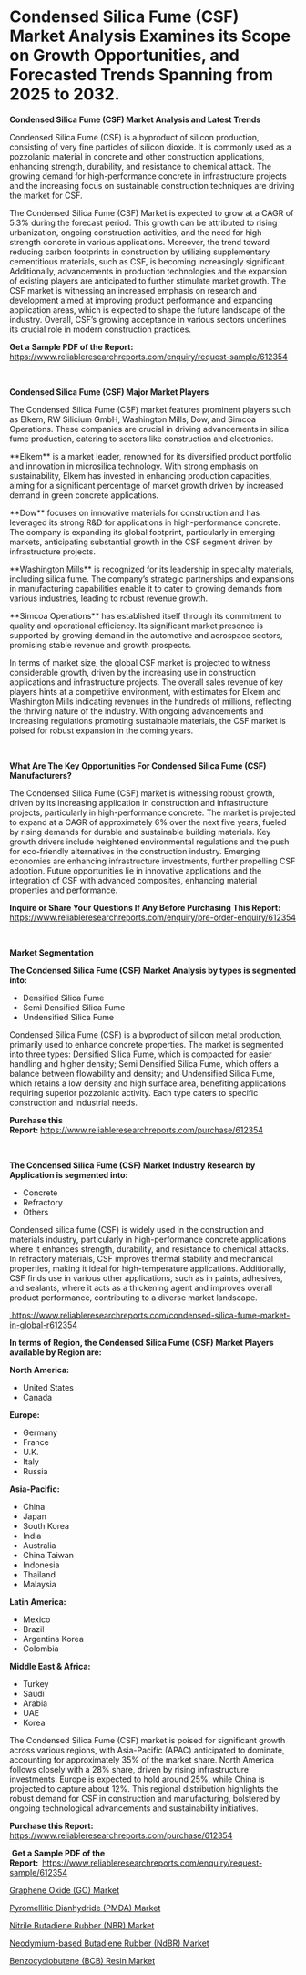 <p><h1>Condensed Silica Fume (CSF) Market Analysis Examines its Scope on Growth Opportunities, and Forecasted Trends Spanning from 2025 to 2032.</h1></p><p><strong>Condensed Silica Fume (CSF) Market Analysis and Latest Trends</strong></p>
<p><p>Condensed Silica Fume (CSF) is a byproduct of silicon production, consisting of very fine particles of silicon dioxide. It is commonly used as a pozzolanic material in concrete and other construction applications, enhancing strength, durability, and resistance to chemical attack. The growing demand for high-performance concrete in infrastructure projects and the increasing focus on sustainable construction techniques are driving the market for CSF.</p><p>The Condensed Silica Fume (CSF) Market is expected to grow at a CAGR of 5.3% during the forecast period. This growth can be attributed to rising urbanization, ongoing construction activities, and the need for high-strength concrete in various applications. Moreover, the trend toward reducing carbon footprints in construction by utilizing supplementary cementitious materials, such as CSF, is becoming increasingly significant. Additionally, advancements in production technologies and the expansion of existing players are anticipated to further stimulate market growth. The CSF market is witnessing an increased emphasis on research and development aimed at improving product performance and expanding application areas, which is expected to shape the future landscape of the industry. Overall, CSF’s growing acceptance in various sectors underlines its crucial role in modern construction practices.</p></p>
<p><strong>Get a Sample PDF of the Report:&nbsp;</strong> <a href="https://www.reliableresearchreports.com/enquiry/request-sample/612354?utm_campaign=7&utm_medium=2&utm_source=Github&utm_content=ia&utm_term=05022025&utm_id=condensed-silica-fume-csf">https://www.reliableresearchreports.com/enquiry/request-sample/612354</a></p>
<p>&nbsp;</p>
<p><strong>Condensed Silica Fume (CSF) Major Market Players</strong></p>
<p><p>The Condensed Silica Fume (CSF) market features prominent players such as Elkem, RW Silicium GmbH, Washington Mills, Dow, and Simcoa Operations. These companies are crucial in driving advancements in silica fume production, catering to sectors like construction and electronics.</p><p>**Elkem** is a market leader, renowned for its diversified product portfolio and innovation in microsilica technology. With strong emphasis on sustainability, Elkem has invested in enhancing production capacities, aiming for a significant percentage of market growth driven by increased demand in green concrete applications.</p><p>**Dow** focuses on innovative materials for construction and has leveraged its strong R&D for applications in high-performance concrete. The company is expanding its global footprint, particularly in emerging markets, anticipating substantial growth in the CSF segment driven by infrastructure projects.</p><p>**Washington Mills** is recognized for its leadership in specialty materials, including silica fume. The company’s strategic partnerships and expansions in manufacturing capabilities enable it to cater to growing demands from various industries, leading to robust revenue growth.</p><p>**Simcoa Operations** has established itself through its commitment to quality and operational efficiency. Its significant market presence is supported by growing demand in the automotive and aerospace sectors, promising stable revenue and growth prospects.</p><p>In terms of market size, the global CSF market is projected to witness considerable growth, driven by the increasing use in construction applications and infrastructure projects. The overall sales revenue of key players hints at a competitive environment, with estimates for Elkem and Washington Mills indicating revenues in the hundreds of millions, reflecting the thriving nature of the industry. With ongoing advancements and increasing regulations promoting sustainable materials, the CSF market is poised for robust expansion in the coming years.</p></p>
<p>&nbsp;</p>
<p><strong>What Are The Key Opportunities For Condensed Silica Fume (CSF) Manufacturers?</strong></p>
<p><p>The Condensed Silica Fume (CSF) market is witnessing robust growth, driven by its increasing application in construction and infrastructure projects, particularly in high-performance concrete. The market is projected to expand at a CAGR of approximately 6% over the next five years, fueled by rising demands for durable and sustainable building materials. Key growth drivers include heightened environmental regulations and the push for eco-friendly alternatives in the construction industry. Emerging economies are enhancing infrastructure investments, further propelling CSF adoption. Future opportunities lie in innovative applications and the integration of CSF with advanced composites, enhancing material properties and performance.</p></p>
<p><strong>Inquire or Share Your Questions If Any Before Purchasing This Report:</strong> <a href="https://www.reliableresearchreports.com/enquiry/pre-order-enquiry/612354?utm_campaign=7&utm_medium=2&utm_source=Github&utm_content=ia&utm_term=05022025&utm_id=condensed-silica-fume-csf">https://www.reliableresearchreports.com/enquiry/pre-order-enquiry/612354</a></p>
<p>&nbsp;</p>
<p><strong>Market Segmentation</strong></p>
<p><strong>The Condensed Silica Fume (CSF) Market Analysis by types is segmented into:</strong></p>
<p><ul><li>Densified Silica Fume</li><li>Semi Densified Silica Fume</li><li>Undensified Silica Fume</li></ul></p>
<p><p>Condensed Silica Fume (CSF) is a byproduct of silicon metal production, primarily used to enhance concrete properties. The market is segmented into three types: Densified Silica Fume, which is compacted for easier handling and higher density; Semi Densified Silica Fume, which offers a balance between flowability and density; and Undensified Silica Fume, which retains a low density and high surface area, benefiting applications requiring superior pozzolanic activity. Each type caters to specific construction and industrial needs.</p></p>
<p><strong>Purchase this Report:&nbsp;</strong><a href="https://www.reliableresearchreports.com/purchase/612354?utm_campaign=7&utm_medium=2&utm_source=Github&utm_content=ia&utm_term=05022025&utm_id=condensed-silica-fume-csf">https://www.reliableresearchreports.com/purchase/612354</a></p>
<p>&nbsp;</p>
<p><strong>The Condensed Silica Fume (CSF) Market Industry Research by Application is segmented into:</strong></p>
<p><ul><li>Concrete</li><li>Refractory</li><li>Others</li></ul></p>
<p><p>Condensed silica fume (CSF) is widely used in the construction and materials industry, particularly in high-performance concrete applications where it enhances strength, durability, and resistance to chemical attacks. In refractory materials, CSF improves thermal stability and mechanical properties, making it ideal for high-temperature applications. Additionally, CSF finds use in various other applications, such as in paints, adhesives, and sealants, where it acts as a thickening agent and improves overall product performance, contributing to a diverse market landscape.</p></p>
<p><a href="https://www.reliableresearchreports.com/condensed-silica-fume-market-in-global-r612354?utm_campaign=7&utm_medium=2&utm_source=Github&utm_content=ia&utm_term=05022025&utm_id=condensed-silica-fume-csf">&nbsp;https://www.reliableresearchreports.com/condensed-silica-fume-market-in-global-r612354</a></p>
<p><strong>In terms of Region, the Condensed Silica Fume (CSF) Market Players available by Region are:</strong></p>
<p>
    <p> <strong> North America: </strong>
        <ul>
            <li>United States</li>
            <li>Canada</li>
        </ul>
        </p> 
    <p> <strong> Europe: </strong>
        <ul>
            <li>Germany</li>
            <li>France</li>
            <li>U.K.</li>
            <li>Italy</li>
            <li>Russia</li>
        </ul>
        </p> 
    <p> <strong> Asia-Pacific: </strong>
        <ul>
            <li>China</li>
            <li>Japan</li>
            <li>South Korea</li>
            <li>India</li>
            <li>Australia</li>
            <li>China Taiwan</li>
            <li>Indonesia</li>
            <li>Thailand</li>
            <li>Malaysia</li>
        </ul>
        </p> 
    <p> <strong> Latin America: </strong>
        <ul>
            <li>Mexico</li>
            <li>Brazil</li>
            <li>Argentina Korea</li>
            <li>Colombia</li>
        </ul>
        </p> 
    <p> <strong> Middle East & Africa: </strong>
        <ul>
            <li>Turkey</li>
            <li>Saudi</li>
            <li>Arabia</li>
            <li>UAE</li>
            <li>Korea</li>
        </ul>
    </p>
    </p>
<p><p>The Condensed Silica Fume (CSF) market is poised for significant growth across various regions, with Asia-Pacific (APAC) anticipated to dominate, accounting for approximately 35% of the market share. North America follows closely with a 28% share, driven by rising infrastructure investments. Europe is expected to hold around 25%, while China is projected to capture about 12%. This regional distribution highlights the robust demand for CSF in construction and manufacturing, bolstered by ongoing technological advancements and sustainability initiatives.</p></p>
<p><strong>Purchase this Report: </strong><a href="https://www.reliableresearchreports.com/purchase/612354?utm_campaign=7&utm_medium=2&utm_source=Github&utm_content=ia&utm_term=05022025&utm_id=condensed-silica-fume-csf">https://www.reliableresearchreports.com/purchase/612354</a></p>
<p>&nbsp;<strong>Get a Sample PDF of the Report:&nbsp;&nbsp;</strong><a href="https://www.reliableresearchreports.com/enquiry/request-sample/612354?utm_campaign=7&utm_medium=2&utm_source=Github&utm_content=ia&utm_term=05022025&utm_id=condensed-silica-fume-csf">https://www.reliableresearchreports.com/enquiry/request-sample/612354</a></p>
<p><strong></strong></p>
<p><p><a href="https://github.com/hannajuana198484/Market-Research-Report-List-1/blob/main/graphene-oxide-go-market.md?utm_campaign=7&utm_medium=2&utm_source=Github&utm_content=ia&utm_term=05022025&utm_id=condensed-silica-fume-csf">Graphene Oxide (GO) Market</a></p><p><a href="https://github.com/sherikacas30/Market-Research-Report-List-1/blob/main/pyromellitic-dianhydride-pmda-market.md?utm_campaign=7&utm_medium=2&utm_source=Github&utm_content=ia&utm_term=05022025&utm_id=condensed-silica-fume-csf">Pyromellitic Dianhydride (PMDA) Market</a></p><p><a href="https://github.com/oliveroste6/Market-Research-Report-List-1/blob/main/nitrile-butadiene-rubber-nbr-market.md?utm_campaign=7&utm_medium=2&utm_source=Github&utm_content=ia&utm_term=05022025&utm_id=condensed-silica-fume-csf">Nitrile Butadiene Rubber (NBR) Market</a></p><p><a href="https://github.com/carendesrochers299/Market-Research-Report-List-1/blob/main/neodymium-based-butadiene-rubber-ndbr-market.md?utm_campaign=7&utm_medium=2&utm_source=Github&utm_content=ia&utm_term=05022025&utm_id=condensed-silica-fume-csf">Neodymium-based Butadiene Rubber (NdBR) Market</a></p><p><a href="https://github.com/chaturberville8181/Market-Research-Report-List-1/blob/main/benzocyclobutene-bcb-resin-market.md?utm_campaign=7&utm_medium=2&utm_source=Github&utm_content=ia&utm_term=05022025&utm_id=condensed-silica-fume-csf">Benzocyclobutene (BCB) Resin Market</a></p></p>